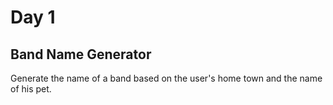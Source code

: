 # Day 1
## Band Name Generator

Generate the name of a band based on the user's home town and the name of his pet.
